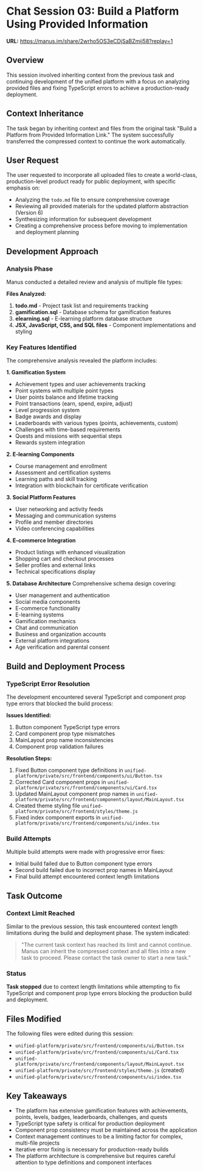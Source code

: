 # Chat Session 03: Build a Platform Using Provided Information

**URL:** https://manus.im/share/2wrho5OS3eCDjSaBZmij58?replay=1

## Overview
This session involved inheriting context from the previous task and continuing development of the unified platform with a focus on analyzing provided files and fixing TypeScript errors to achieve a production-ready deployment.

## Context Inheritance
The task began by inheriting context and files from the original task "Build a Platform from Provided Information Link." The system successfully transferred the compressed context to continue the work automatically.

## User Request
The user requested to incorporate all uploaded files to create a world-class, production-level product ready for public deployment, with specific emphasis on:
- Analyzing the `todo.md` file to ensure comprehensive coverage
- Reviewing all provided materials for the updated platform abstraction (Version 6)
- Synthesizing information for subsequent development
- Creating a comprehensive process before moving to implementation and deployment planning

## Development Approach

### Analysis Phase
Manus conducted a detailed review and analysis of multiple file types:

**Files Analyzed:**
1. **todo.md** - Project task list and requirements tracking
2. **gamification.sql** - Database schema for gamification features
3. **elearning.sql** - E-learning platform database structure
4. **JSX, JavaScript, CSS, and SQL files** - Component implementations and styling

### Key Features Identified

The comprehensive analysis revealed the platform includes:

**1. Gamification System**
- Achievement types and user achievements tracking
- Point systems with multiple point types
- User points balance and lifetime tracking
- Point transactions (earn, spend, expire, adjust)
- Level progression system
- Badge awards and display
- Leaderboards with various types (points, achievements, custom)
- Challenges with time-based requirements
- Quests and missions with sequential steps
- Rewards system integration

**2. E-learning Components**
- Course management and enrollment
- Assessment and certification systems
- Learning paths and skill tracking
- Integration with blockchain for certificate verification

**3. Social Platform Features**
- User networking and activity feeds
- Messaging and communication systems
- Profile and member directories
- Video conferencing capabilities

**4. E-commerce Integration**
- Product listings with enhanced visualization
- Shopping cart and checkout processes
- Seller profiles and external links
- Technical specifications display

**5. Database Architecture**
Comprehensive schema design covering:
- User management and authentication
- Social media components
- E-commerce functionality
- E-learning systems
- Gamification mechanics
- Chat and communication
- Business and organization accounts
- External platform integrations
- Age verification and parental consent

## Build and Deployment Process

### TypeScript Error Resolution
The development encountered several TypeScript and component prop type errors that blocked the build process:

**Issues Identified:**
1. Button component TypeScript type errors
2. Card component prop type mismatches
3. MainLayout prop name inconsistencies
4. Component prop validation failures

**Resolution Steps:**
1. Fixed Button component type definitions in `unified-platform/private/src/frontend/components/ui/Button.tsx`
2. Corrected Card component props in `unified-platform/private/src/frontend/components/ui/Card.tsx`
3. Updated MainLayout component prop names in `unified-platform/private/src/frontend/components/layout/MainLayout.tsx`
4. Created theme styling file `unified-platform/private/src/frontend/styles/theme.js`
5. Fixed index component exports in `unified-platform/private/src/frontend/components/ui/index.tsx`

### Build Attempts
Multiple build attempts were made with progressive error fixes:
- Initial build failed due to Button component type errors
- Second build failed due to incorrect prop names in MainLayout
- Final build attempt encountered context length limitations

## Task Outcome

### Context Limit Reached
Similar to the previous session, this task encountered context length limitations during the build and deployment phase. The system indicated:

> "The current task context has reached its limit and cannot continue. Manus can inherit the compressed context and all files into a new task to proceed. Please contact the task owner to start a new task."

### Status
**Task stopped** due to context length limitations while attempting to fix TypeScript and component prop type errors blocking the production build and deployment.

## Files Modified

The following files were edited during this session:
- `unified-platform/private/src/frontend/components/ui/Button.tsx`
- `unified-platform/private/src/frontend/components/ui/Card.tsx`
- `unified-platform/private/src/frontend/components/layout/MainLayout.tsx`
- `unified-platform/private/src/frontend/styles/theme.js` (created)
- `unified-platform/private/src/frontend/components/ui/index.tsx`

## Key Takeaways
- The platform has extensive gamification features with achievements, points, levels, badges, leaderboards, challenges, and quests
- TypeScript type safety is critical for production deployment
- Component prop consistency must be maintained across the application
- Context management continues to be a limiting factor for complex, multi-file projects
- Iterative error fixing is necessary for production-ready builds
- The platform architecture is comprehensive but requires careful attention to type definitions and component interfaces

